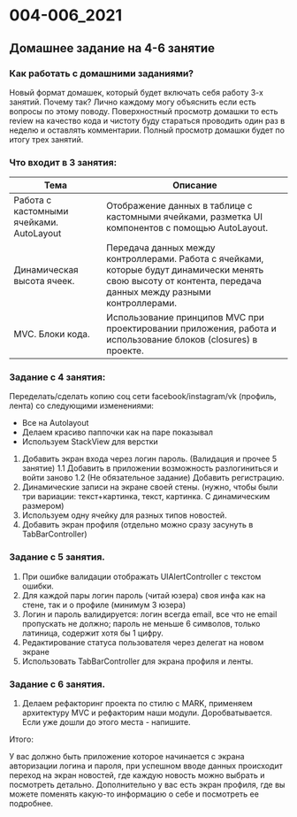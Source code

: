 # 004-006_2021
## Домашнее задание на 4-6 занятие

### Как работать с домашними заданиями?
Новый формат домашек, который будет включать себя работу 3-х занятий. Почему так? Лично каждому могу объяснить если есть вопросы по этому поводу.
Поверхностный просмотр домашки то есть review на качество кода и чистоту буду стараться проводить один раз в неделю и оставлять комментарии. Полный просмотр домашки будет по итогу трех занятий.

### Что входит в 3 занятия:
| Тема      | Описание |
| ----------- | ----------- |
| Работа с кастомными  ячейками. AutoLayout | Отображение данных в таблице с кастомными ячейками, разметка UI компонентов с помощью AutoLayout. |
| Динамическая высота ячеек. | Передача данных между контроллерами. Работа с ячейками, которые будут динамически менять свою высоту от контента, передача данных между разными контроллерами. |
| MVC. Блоки кода. | Использование принципов MVC при проектировании приложения, работа и использование блоков (closures) в проекте. |

### Задание с 4 занятия:

Переделать/сделать копию соц сети facebook/instagram/vk (профиль, лента) со следующими изменениями:

* Все на Autolayout 
* Делаем красиво паппочки как на паре показывал
* Используем StackView для верстки

1. Добавить экран входа через логин пароль. (Валидация и прочее 5 занятие)
1.1 Добавить в приложении возможность разлогиниться и войти заново
1.2 (Не обязательное задание) Добавить регистрацию.
2. Динамические записи на экране своей стены. (нужно, чтобы были три вариации: текст+картинка, текст, картинка. С динамическим размером)
3. Используем одну ячейку для разных типов новостей.
4. Добавить экран профиля (отдельно можно сразу засунуть в TabBarController)

### Задание с 5 занятия. 

1. При ошибке валидации отображать UIAlertController с текстом ошибки.
2. Для каждой пары логин пароль (читай юзера) своя инфа как на стене, так и о профиле (минимум 3 юзера)
3. Логин и пароль валидируется: логин всегда email, все что не email пропускать не должно; пароль не меньше 6 символов, только латиница, содержит хотя бы 1 цифру.
4. Редактирование статуса пользователя через делегат на новом экране
5. Использовать TabBarController для экрана профиля и ленты.

### Задание с 6 занятия.

1. Делаем рефакторинг проекта по стилю с MARK, применяем архитектуру MVC и рефакторим наши модули.
Доробватывается. Если уже дошли до этого места - напишите.

Итого:

У вас должно быть приложение которое начинается с экрана авторизации логина и пароля, при успешном вводе данных происходит переход на экран новостей,  где каждую новость можно выбрать и посмотреть детально. Дополнительно у вас есть экран профиля, где вы можете поменять какую-то информацию о себе и посмотреть ее подробнее.
